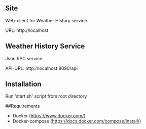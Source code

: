 ## Site
Web-client for Weather History service.

URL: http://localhost

## Weather History Service
Json RPC service. 

API-URL: http://localhost:8090/api

## Installation
Run 'start.sh' script from root directory

##Requirements
- Docker (https://www.docker.com/)
- Docker-compose (https://docs.docker.com/compose/install/)




